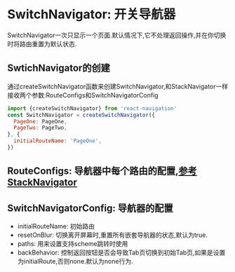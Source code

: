 # SwitchNavigator: 开关导航器

SwitchNavigator一次只显示一个页面.默认情况下,它不处理返回操作,并在你切换时将路由重置为默认状态.

## SwtichNavigator的创建

通过createSwitchNavigator函数来创建SwitchNavigator,和StackNavigator一样接收两个参数:RouteConfigs和SwitchNavigatorConfig

```JavaScript
import {createSwitchNavigator} from 'react-navigation'
const SwitchNavigator = createSwitchNavigator({
  PageOne: PageOne,
  PageTwo: PageTwo,
}, {
  initialRouteName: 'PageOne',
})
```

## RouteConfigs: 导航器中每个路由的配置,[参考StackNavigator](./StackNavigator.md)

## SwitchNavigatorConfig: 导航器的配置

* initialRouteName: 初始路由
* resetOnBlur: 切换离开屏幕时,重置所有嵌套导航器的状态,默认为true.
* paths: 用来设置支持scheme跳转时使用
* backBehavior: 控制返回按钮是否会导致Tab页切换到初始Tab页,如果是设置为initialRoute,否则none.默认为none行为.

